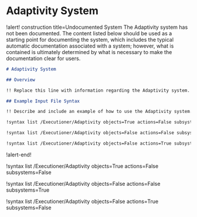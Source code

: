 # Adaptivity System

!alert! construction title=Undocumented System
The Adaptivity system has not been documented. The content listed below should be used as a starting
point for documenting the system, which includes the typical automatic documentation associated with
a system; however, what is contained is ultimately determined by what is necessary to make the
documentation clear for users.

```markdown
# Adaptivity System

## Overview

!! Replace this line with information regarding the Adaptivity system.

## Example Input File Syntax

!! Describe and include an example of how to use the Adaptivity system.

!syntax list /Executioner/Adaptivity objects=True actions=False subsystems=False

!syntax list /Executioner/Adaptivity objects=False actions=False subsystems=True

!syntax list /Executioner/Adaptivity objects=False actions=True subsystems=False
```
!alert-end!

!syntax list /Executioner/Adaptivity objects=True actions=False subsystems=False

!syntax list /Executioner/Adaptivity objects=False actions=False subsystems=True

!syntax list /Executioner/Adaptivity objects=False actions=True subsystems=False
